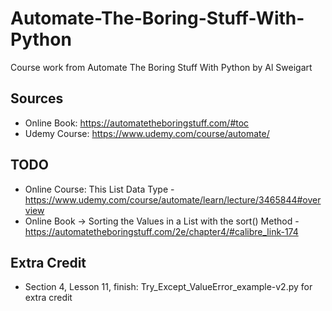 # Automate-The-Boring-Stuff-With-Python

Course work from Automate The Boring Stuff With Python by Al Sweigart

## Sources

* Online Book: <https://automatetheboringstuff.com/#toc>
* Udemy Course: <https://www.udemy.com/course/automate/>

## TODO

* Online Course: This List Data Type - https://www.udemy.com/course/automate/learn/lecture/3465844#overview
* Online Book -> Sorting the Values in a List with the sort() Method - https://automatetheboringstuff.com/2e/chapter4/#calibre_link-174

## Extra Credit

* Section 4, Lesson 11, finish: Try_Except_ValueError_example-v2.py for extra credit
